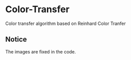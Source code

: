 # Color-Transfer
Color transfer algorithm based on Reinhard Color Tranfer



## Notice

The images are fixed in the code.